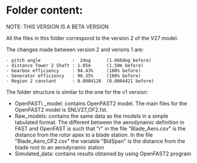 # Folder content:

NOTE: THIS VERSION IS A BETA VERSION

All the files in this folder correspond to the version 2 of the V27 model. 

The changes made between version 2 and verions 1 are:

    - pitch angle            :  2deg      (1.666deg before)
    - distance Tower 2 Shaft : 1.05m      (1.50m before)
    - Gearbox efficiency     : 94.43%     (100% before)
    - Generator efficiency   : 96.35%     (100% before)
    - Region 2 constant      : 0.0004128  (0.0004421 before) 


The folder structure is similar to the one for the v1 version: 

- OpenFAST\ _model: contains OpenFAST2 model. The main files for the OpenFAST2 model is SNLV27_OF2.fst.
- Raw_models: contains the same data as the models in a simple tabulated format.  The different between the aerodynamic definition in FAST and OpenFAST is such that "r" in the file "Blade_Aero.csv" is the distance from the rotor apex to a blade station. In the file "Blade_Aero_OF2.csv" the variable "BldSpan" is the distance from the blade root to an aerodynamic station
- Simulated_data: contains results obtained by using OpenFAST2 program
 
  


